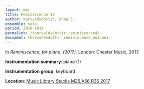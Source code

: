 ```yaml
---
layout: mei
title: Reminiscence IV
author: Þorvaldsdóttir, Anna S.  
ensemble: solo
period: 2010-2019
permalink: /thorvaldsdottir-reminiscence4/
document: thorvaldsdottir_reminiscence_no4.mei
---
```


In *Reminiscence: for piano: (2017).* London: Chester Music, 2017.

**Instrumentation summary**: piano (1)

**Instrumentation group**: keyboard

**Location**: <a href="https://tufts.primo.exlibrisgroup.com/permalink/01TUN_INST/1kc9gia/alma991018306187203851" target="_blank">Music Library Stacks M25.A56 R35 2017</a>
